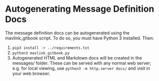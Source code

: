 # Autogenerating Message Definition Docs

The message definition docs can be autogenerated using the mavlink_gitbook script.
To do so, you must have Python 3 installed. Then:

1. `pip3 install -r ../requirements.txt`
2. `python3 mavlink_gitbook.py`
3. Autogenerated HTML and Markdown docs will be created in the messages/ folder. These can be served with any normal web server; e.g. for local viewing, use `python3 -m http.server docs/` and visit [](http://localhost:8000) in your web browser.
